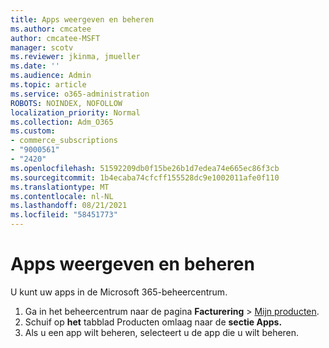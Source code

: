 ```yaml
---
title: Apps weergeven en beheren
ms.author: cmcatee
author: cmcatee-MSFT
manager: scotv
ms.reviewer: jkinma, jmueller
ms.date: ''
ms.audience: Admin
ms.topic: article
ms.service: o365-administration
ROBOTS: NOINDEX, NOFOLLOW
localization_priority: Normal
ms.collection: Adm_O365
ms.custom:
- commerce_subscriptions
- "9000561"
- "2420"
ms.openlocfilehash: 51592209db0f15be26b1d7edea74e665ec86f3cb
ms.sourcegitcommit: 1b4ecaba74cfcff155528dc9e1002011afe0f110
ms.translationtype: MT
ms.contentlocale: nl-NL
ms.lasthandoff: 08/21/2021
ms.locfileid: "58451773"
---
```

# <a name="how-to-view-and-manage-apps"></a>Apps weergeven en beheren

U kunt uw apps in de Microsoft 365-beheercentrum.

1. Ga in het beheercentrum naar de pagina **Facturering** > [Mijn producten](https://go.microsoft.com/fwlink/p/?linkid=842054).
2. Schuif op **het** tabblad Producten omlaag naar de **sectie Apps.**
3. Als u een app wilt beheren, selecteert u de app die u wilt beheren.